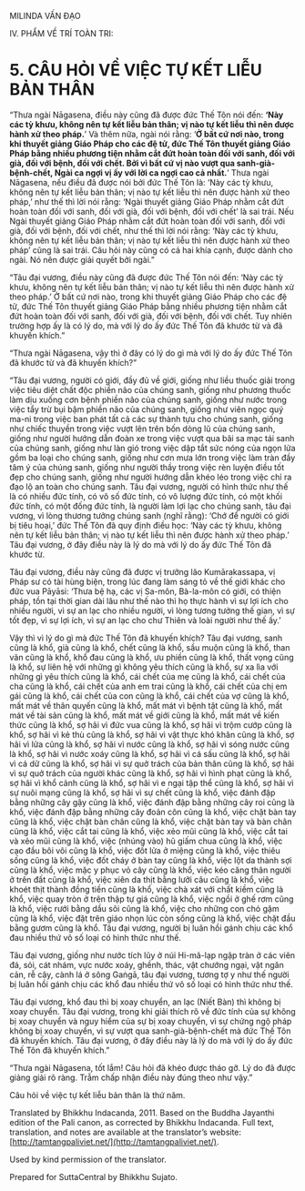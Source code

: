  

MILINDA VẤN ĐẠO

IV. PHẨM VỀ TRÍ TOÀN TRI:

# 5\. CÂU HỎI VỀ VIỆC TỰ KẾT LIỄU BẢN THÂN

“Thưa ngài Nāgasena, điều này cũng đã được đức Thế Tôn nói đến: **‘Này các tỳ khưu, không nên tự kết liễu bản thân; vị nào tự kết liễu thì nên được hành xử theo pháp.**’ Và thêm nữa, ngài nói rằng: ‘**Ở bất cứ nơi nào, trong khi thuyết giảng Giáo Pháp cho các đệ tử, đức Thế Tôn thuyết giảng Giáo Pháp bằng nhiều phương tiện nhằm cắt đứt hoàn toàn đối với sanh, đối với già, đối với bệnh, đối với chết. Bởi vì bất cứ vị nào vượt qua sanh-già-bệnh-chết, Ngài ca ngợi vị ấy với lời ca ngợi cao cả nhất.**’ Thưa ngài Nāgasena, nếu điều đã được nói bởi đức Thế Tôn là: ‘Này các tỳ khưu, không nên tự kết liễu bản thân; vị nào tự kết liễu thì nên được hành xử theo pháp,’ như thế thì lời nói rằng: ‘Ngài thuyết giảng Giáo Pháp nhằm cắt đứt hoàn toàn đối với sanh, đối với già, đối với bệnh, đối với chết’ là sai trái. Nếu Ngài thuyết giảng Giáo Pháp nhằm cắt đứt hoàn toàn đối với sanh, đối với già, đối với bệnh, đối với chết, như thế thì lời nói rằng: ‘Này các tỳ khưu, không nên tự kết liễu bản thân; vị nào tự kết liễu thì nên được hành xử theo pháp’ cũng là sai trái. Câu hỏi này cũng có cả hai khía cạnh, được dành cho ngài. Nó nên được giải quyết bởi ngài.”

“Tâu đại vương, điều này cũng đã được đức Thế Tôn nói đến: ‘Này các tỳ khưu, không nên tự kết liễu bản thân; vị nào tự kết liễu thì nên được hành xử theo pháp.’ Ở bất cứ nơi nào, trong khi thuyết giảng Giáo Pháp cho các đệ tử, đức Thế Tôn thuyết giảng Giáo Pháp bằng nhiều phương tiện nhằm cắt đứt hoàn toàn đối với sanh, đối với già, đối với bệnh, đối với chết. Tuy nhiên trường hợp ấy là có lý do, mà với lý do ấy đức Thế Tôn đã khước từ và đã khuyến khích.”

“Thưa ngài Nāgasena, vậy thì ở đây có lý do gì mà với lý do ấy đức Thế Tôn đã khước từ và đã khuyến khích?”

“Tâu đại vương, người có giới, đầy đủ về giới, giống như liều thuốc giải trong việc tiêu diệt chất độc phiền não của chúng sanh, giống như phương thuốc làm dịu xuống cơn bệnh phiền não của chúng sanh, giống như nước trong việc tẩy trừ bụi bặm phiền não của chúng sanh, giống như viên ngọc quý ma-ni trong việc ban phát tất cả các sự thành tựu cho chúng sanh, giống như chiếc thuyền trong việc vượt lên trên bốn dòng lũ của chúng sanh, giống như người hướng dẫn đoàn xe trong việc vượt qua bãi sa mạc tái sanh của chúng sanh, giống như làn gió trong việc dập tắt sức nóng của ngọn lửa gồm ba loại cho chúng sanh, giống như cơn mưa lớn trong việc làm tràn đầy tâm ý của chúng sanh, giống như người thầy trong việc rèn luyện điều tốt đẹp cho chúng sanh, giống như người hướng dẫn khéo léo trong việc chỉ ra đạo lộ an toàn cho chúng sanh. Tâu đại vương, người có hình thức như thế là có nhiều đức tính, có vô số đức tính, có vô lượng đức tính, có một khối đức tính, có một đống đức tính, là người làm lợi lạc cho chúng sanh, tâu đại vương, vì lòng thương tưởng chúng sanh (nghĩ rằng): ‘Chớ để người có giới bị tiêu hoại,’ đức Thế Tôn đã quy định điều học: ‘Này các tỳ khưu, không nên tự kết liễu bản thân; vị nào tự kết liễu thì nên được hành xử theo pháp.’ Tâu đại vương, ở đây điều này là lý do mà với lý do ấy đức Thế Tôn đã khước từ.

Tâu đại vương, điều này cũng đã được vị trưởng lão Kumārakassapa, vị Pháp sư có tài hùng biện, trong lúc đang làm sáng tỏ về thế giới khác cho đức vua Pāyāsi: ‘Thưa bệ hạ, các vị Sa-môn, Bà-la-môn có giới, có thiện pháp, tồn tại thời gian dài lâu như thế nào thì họ thực hành vì sự lợi ích cho nhiều người, vì sự an lạc cho nhiều người, vì lòng tương tưởng thế gian, vì sự tốt đẹp, vì sự lợi ích, vì sự an lạc cho chư Thiên và loài người như thế ấy.’

Vậy thì vì lý do gì mà đức Thế Tôn đã khuyến khích? Tâu đại vương, sanh cũng là khổ, già cũng là khổ, chết cũng là khổ, sầu muộn cũng là khổ, than vãn cũng là khổ, khổ đau cũng là khổ, ưu phiền cũng là khổ, thất vọng cũng là khổ, sự liên hệ với những gì không yêu thích cũng là khổ, sự xa lìa với những gì yêu thích cũng là khổ, cái chết của mẹ cũng là khổ, cái chết của cha cũng là khổ, cái chết của anh em trai cũng là khổ, cái chết của chị em gái cũng là khổ, cái chết của con cũng là khổ, cái chết của vợ cũng là khổ, mất mát về thân quyến cũng là khổ, mất mát vì bệnh tật cũng là khổ, mất mát về tài sản cũng là khổ, mất mát về giới cũng là khổ, mất mát về kiến thức cũng là khổ, sợ hãi vì đức vua cũng là khổ, sợ hãi vì trộm cướp cũng là khổ, sợ hãi vì kẻ thù cũng là khổ, sợ hãi vì vật thực khó khăn cũng là khổ, sợ hãi vì lửa cũng là khổ, sợ hãi vì nước cũng là khổ, sợ hãi vì sóng nước cũng là khổ, sợ hãi vì nước xoáy cũng là khổ, sợ hãi vì cá sấu cũng là khổ, sợ hãi vì cá dữ cũng là khổ, sợ hãi vì sự quở trách của bản thân cũng là khổ, sợ hãi vì sự quở trách của người khác cũng là khổ, sợ hãi vì hình phạt cũng là khổ, sợ hãi vì khổ cảnh cũng là khổ, sợ hãi vì e ngại tập thể cũng là khổ, sợ hãi vì sự nuôi mạng cũng là khổ, sợ hãi vì sự chết cũng là khổ, việc đánh đập bằng những cây gậy cũng là khổ, việc đánh đập bằng những cây roi cũng là khổ, việc đánh đập bằng những cây đoản côn cũng là khổ, việc chặt bàn tay cũng là khổ, việc chặt bàn chân cũng là khổ, việc chặt bàn tay và bàn chân cũng là khổ, việc cắt tai cũng là khổ, việc xẻo mũi cũng là khổ, việc cắt tai và xẻo mũi cũng là khổ, việc (nhúng vào) hũ giấm chua cũng là khổ, việc cạo đầu bôi vôi cũng là khổ, việc đốt lửa ở miệng cũng là khổ, việc thiêu sống cũng là khổ, việc đốt cháy ở bàn tay cũng là khổ, việc lột da thành sợi cũng là khổ, việc mặc y phục vỏ cây cũng là khổ, việc kéo căng thân người ở trên đất cũng là khổ, việc xiên da thịt bằng lưỡi câu cũng là khổ, việc khoét thịt thành đồng tiền cũng là khổ, việc chà xát với chất kiềm cũng là khổ, việc quay tròn ở trên thập tự giá cũng là khổ, việc ngồi ở ghế rơm cũng là khổ, việc rưới bằng dầu sôi cũng là khổ, việc cho những con chó gặm cũng là khổ, việc đặt trên giáo nhọn lúc còn sống cũng là khổ, việc chặt đầu bằng gươm cũng là khổ. Tâu đại vương, người bị luân hồi gánh chịu các khổ đau nhiều thứ vô số loại có hình thức như thế.

Tâu đại vương, giống như nước tích lũy ở núi Hi-mã-lạp ngập tràn ở các viên đá, sỏi, cát nhám, vực nước xoáy, ghềnh, thác, vật chướng ngại, vật ngăn cản, rễ cây, cành lá ở sông Gaṅgā, tâu đại vương, tương tợ y như thế người bị luân hồi gánh chịu các khổ đau nhiều thứ vô số loại có hình thức như thế.

Tâu đại vương, khổ đau thì bị xoay chuyển, an lạc (Niết Bàn) thì không bị xoay chuyển. Tâu đại vương, trong khi giải thích rõ về đức tính của sự không bị xoay chuyển và nguy hiểm của sự bị xoay chuyển, vì sự chứng ngộ pháp không bị xoay chuyển, vì sự vượt qua sanh-già-bệnh-chết mà đức Thế Tôn đã khuyến khích. Tâu đại vương, ở đây điều này là lý do mà với lý do ấy đức Thế Tôn đã khuyến khích.”

“Thưa ngài Nāgasena, tốt lắm! Câu hỏi đã khéo được tháo gỡ. Lý do đã được giảng giải rõ ràng. Trẫm chấp nhận điều này đúng theo như vậy.”

Câu hỏi về việc tự kết liễu bản thân là thứ năm.

Translated by Bhikkhu Indacanda, 2011. Based on the Buddha Jayanthi edition of the Pali canon, as corrected by Bhikkhu Indacanda. Full text, translation, and notes are available at the translator’s website: [http://tamtangpaliviet.net/](http://tamtangpaliviet.net/).

Used by kind permission of the translator.

Prepared for SuttaCentral by Bhikkhu Sujato.
